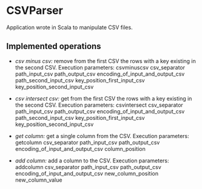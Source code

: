 # CSVParser

Application wrote in Scala to manipulate CSV files.

## Implemented operations

- *csv minus csv:* remove from the first CSV the rows with a key existing in the second CSV.
Execution parameters:
csvminuscsv
csv_separator
path_input_csv
path_output_csv
encoding_of_input_and_output_csv
path_second_input_csv
key_position_first_input_csv
key_position_second_input_csv

- *csv intersect csv:* get from the first CSV the rows with a key existing in the second CSV.
Execution parameters:
csvintersect
csv_separator
path_input_csv
path_output_csv
encoding_of_input_and_output_csv
path_second_input_csv
key_position_first_input_csv
key_position_second_input_csv

- *get column:* get a single column from the CSV.
Execution parameters:
getcolumn
csv_separator
path_input_csv
path_output_csv
encoding_of_input_and_output_csv
column_position

- *add column:* add a column to the CSV.
Execution parameters:
addcolumn
csv_separator
path_input_csv
path_output_csv
encoding_of_input_and_output_csv
new_column_position
new_column_value
